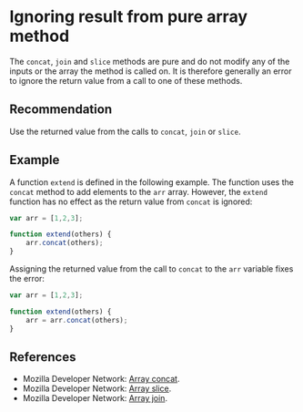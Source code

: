 # Ignoring result from pure array method
The `concat`, `join` and `slice` methods are pure and do not modify any of the inputs or the array the method is called on. It is therefore generally an error to ignore the return value from a call to one of these methods.


## Recommendation
Use the returned value from the calls to `concat`, `join` or `slice`.


## Example
A function `extend` is defined in the following example. The function uses the `concat` method to add elements to the `arr` array. However, the `extend` function has no effect as the return value from `concat` is ignored:


```javascript
var arr = [1,2,3];

function extend(others) {
	arr.concat(others);
}
```
Assigning the returned value from the call to `concat` to the `arr` variable fixes the error:


```javascript
var arr = [1,2,3];

function extend(others) {
	arr = arr.concat(others);
}
```

## References
* Mozilla Developer Network: [Array concat](https://developer.mozilla.org/en-US/docs/Web/JavaScript/Reference/Global_Objects/Array/concat).
* Mozilla Developer Network: [Array slice](https://developer.mozilla.org/en-US/docs/Web/JavaScript/Reference/Global_Objects/Array/slice).
* Mozilla Developer Network: [Array join](https://developer.mozilla.org/en-US/docs/Web/JavaScript/Reference/Global_Objects/Array/join).
